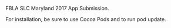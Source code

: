 FBLA SLC Maryland 2017 App Submission. 



For installation, be sure to use Cocoa Pods and to run pod update.
